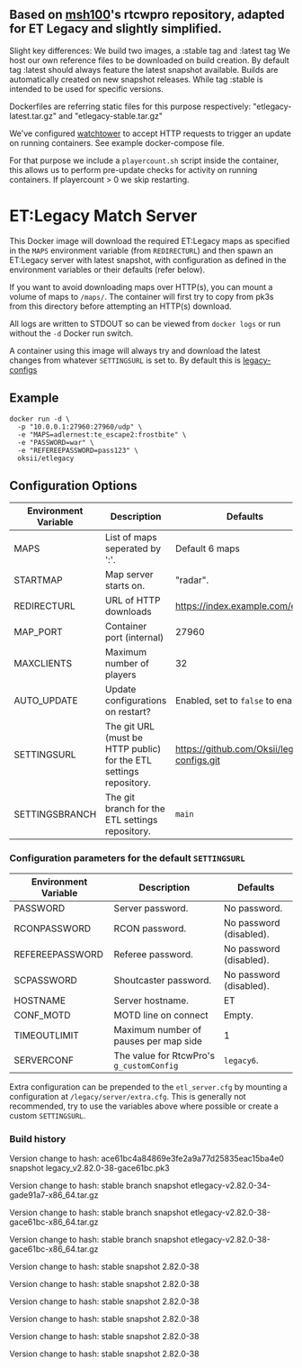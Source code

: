 ## Based on [msh100](https://github.com/msh100/rtcw)'s rtcwpro repository, adapted for ET Legacy and slightly simplified.

Slight key differences: We build two images, a :stable tag and :latest tag
We host our own reference files to be downloaded on build creation. By default 
tag :latest should always feature the latest snapshot available. Builds are 
automatically created on new snapshot releases. 
While tag :stable is intended to be used for specific versions. 

Dockerfiles are referring static files for this purpose respectively: 
"etlegacy-latest.tar.gz" and "etlegacy-stable.tar.gz"

We've configured [watchtower](https://containrrr.dev/watchtower/) to accept 
HTTP requests to trigger an update on running containers. 
See example docker-compose file. 

For that purpose we include a `playercount.sh` script inside the container, 
this allows us to perform pre-update checks for activity on running containers.
If playercount > 0 we skip restarting. 

# ET:Legacy Match Server

This Docker image will download the required ET:Legacy maps as specified in the
`MAPS` environment variable (from `REDIRECTURL`) and then spawn an ET:Legacy
server with latest snapshot, with configuration as defined in the environment variables or
their defaults (refer below).

If you want to avoid downloading maps over HTTP(s), you can mount a volume of
maps to `/maps/`.
The container will first try to copy from pk3s from this directory before
attempting an HTTP(s) download.

All logs are written to STDOUT so can be viewed from `docker logs` or run
without the `-d` Docker run switch.

A container using this image will always try and download the latest changes
from whatever `SETTINGSURL` is set to.
By default this is [legacy-configs](https://github.com/Oksii/legacy-configs)


## Example

```
docker run -d \
  -p "10.0.0.1:27960:27960/udp" \
  -e "MAPS=adlernest:te_escape2:frostbite" \
  -e "PASSWORD=war" \
  -e "REFEREEPASSWORD=pass123" \
  oksii/etlegacy
```

## Configuration Options

Environment Variable | Description                    | Defaults
-------------------- | ------------------------------ | ------------------------
MAPS                 | List of maps seperated by ':'. | Default 6 maps
STARTMAP             | Map server starts on.          | "radar".
REDIRECTURL          | URL of HTTP downloads          | https://index.example.com/et/
MAP_PORT             | Container port (internal)      | 27960
MAXCLIENTS           | Maximum number of players      | 32
AUTO_UPDATE          | Update configurations on restart? | Enabled, set to `false` to enable.
SETTINGSURL          | The git URL (must be HTTP public) for the ETL settings repository. | https://github.com/Oksii/legacy-configs.git
SETTINGSBRANCH       | The git branch for the ETL settings repository. | `main`


### Configuration parameters for the default `SETTINGSURL`

Environment Variable | Description                    | Defaults
-------------------- | ------------------------------ | ------------------------
PASSWORD             | Server password.               | No password.
RCONPASSWORD         | RCON password.                 | No password (disabled).
REFEREEPASSWORD      | Referee password.              | No password (disabled).
SCPASSWORD           | Shoutcaster password.          | No password (disabled).
HOSTNAME             | Server hostname.               | ET
CONF_MOTD            | MOTD line on connect           | Empty.
TIMEOUTLIMIT         | Maximum number of pauses per map side | 1
SERVERCONF           | The value for RtcwPro's `g_customConfig` | `legacy6`.


Extra configuration can be prepended to the `etl_server.cfg` by mounting a
configuration at `/legacy/server/extra.cfg`.
This is generally not recommended, try to use the variables above where
possible or create a custom `SETTINGSURL`.


### Build history

Version change to hash: ace61bc4a84869e3fe2a9a77d25835eac15ba4e0 snapshot legacy_v2.82.0-38-gace61bc.pk3

Version change to hash: stable branch snapshot etlegacy-v2.82.0-34-gade91a7-x86_64.tar.gz

Version change to hash: stable branch snapshot etlegacy-v2.82.0-38-gace61bc-x86_64.tar.gz

Version change to hash: stable branch snapshot etlegacy-v2.82.0-38-gace61bc-x86_64.tar.gz

Version change to hash: stable snapshot 2.82.0-38

Version change to hash: stable snapshot 2.82.0-38

Version change to hash: stable snapshot 2.82.0-38

Version change to hash: stable snapshot 2.82.0-38

Version change to hash: stable snapshot 2.82.0-38

Version change to hash: stable snapshot 2.82.0-38
